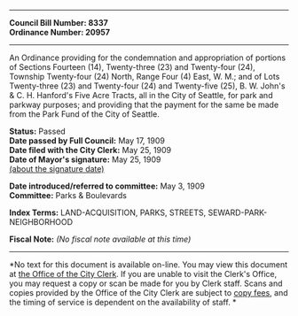 * * * * *  
  
**Council Bill Number: [](#h0)[](#h2)8337**   
**Ordinance Number: 20957**  
  
* * * * *  
  
An Ordinance providing for the condemnation and appropriation of portions of Sections Fourteen (14), Twenty-three (23) and Twenty-four (24), Township Twenty-four (24) North, Range Four (4) East, W. M.; and of Lots Twenty-three (23) and Twenty-four (24) and Twenty-five (25), B. W. John's & C. H. Hanford's Five Acre Tracts, all in the City of Seattle, for park and parkway purposes; and providing that the payment for the same be made from the Park Fund of the City of Seattle.  
  
**Status:** Passed   
**Date passed by Full Council:** May 17, 1909   
**Date filed with the City Clerk:** May 25, 1909   
**Date of Mayor's signature:** May 25, 1909   
[(about the signature date)](/~public/approvaldate.htm)   
  
  
**Date introduced/referred to committee:** May 3, 1909   
**Committee:** Parks & Boulevards   
  
**Index Terms:** LAND-ACQUISITION, PARKS, STREETS, SEWARD-PARK-NEIGHBORHOOD  
  
**Fiscal Note:** *(No fiscal note available at this time)*  
  
* * * * *  
  
*No text for this document is available on-line. You may view this document at [the Office of the City Clerk](http://www.seattle.gov/leg/clerk/contactUs.htm). If you are unable to visit the Clerk's Office, you may request a copy or scan be made for you by Clerk staff. Scans and copies provided by the Office of the City Clerk are subject to [copy fees](http://clerk.seattle.gov/~public/clerkfees.htm), and the timing of service is dependent on the availability of staff. *  
  
  
